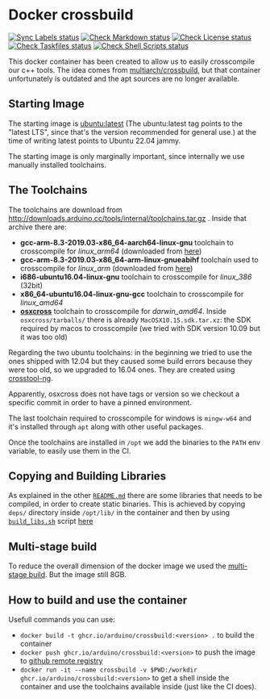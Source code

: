 # Docker crossbuild

[![Sync Labels status](https://github.com/arduino/crossbuild/actions/workflows/sync-labels.yml/badge.svg)](https://github.com/arduino/crossbuild/actions/workflows/sync-labels.yml)
[![Check Markdown status](https://github.com/arduino/crossbuild/actions/workflows/check-markdown-task.yml/badge.svg)](https://github.com/arduino/crossbuild/actions/workflows/check-markdown-task.yml)
[![Check License status](https://github.com/arduino/crossbuild/actions/workflows/check-license.yml/badge.svg)](https://github.com/arduino/crossbuild/actions/workflows/check-license.yml)
[![Check Taskfiles status](https://github.com/arduino/crossbuild/actions/workflows/check-taskfiles.yml/badge.svg)](https://github.com/arduino/crossbuild/actions/workflows/check-taskfiles.yml)
[![Check Shell Scripts status](https://github.com/arduino/crossbuild/actions/workflows/check-shell-task.yml/badge.svg)](https://github.com/arduino/crossbuild/actions/workflows/check-shell-task.yml)

This docker container has been created to allow us to easily crosscompile our c++ tools. The idea comes from [multiarch/crossbuild](https://github.com/multiarch/crossbuild), but that container unfortunately is outdated and the apt sources are no longer available.

## Starting Image
The starting image is [ubuntu:latest](https://hub.docker.com/_/ubuntu) (The ubuntu:latest tag points to the "latest LTS", since that's the version recommended for general use.) at the time of writing latest points to Ubuntu 22.04 jammy.

The starting image is only marginally important, since internally we use manually installed toolchains.

## The Toolchains
The toolchains are download from http://downloads.arduino.cc/tools/internal/toolchains.tar.gz .
Inside that archive there are:
- **gcc-arm-8.3-2019.03-x86_64-aarch64-linux-gnu** toolchain to crosscompile for *linux_arm64* (downloaded from [here](https://developer.arm.com/-/media/Files/downloads/gnu-a/8.3-2019.03/binrel/gcc-arm-8.3-2019.03-x86_64-aarch64-linux-gnu.tar.xz))
- **gcc-arm-8.3-2019.03-x86_64-arm-linux-gnueabihf** toolchain used to crosscompile for *linux_arm* (downloaded from [here](https://developer.arm.com/-/media/Files/downloads/gnu-a/8.3-2019.03/binrel/gcc-arm-8.3-2019.03-x86_64-arm-linux-gnueabihf.tar.xz))
- **i686-ubuntu16.04-linux-gnu** toolchain to crosscompile for *linux_386* (32bit)
- **x86_64-ubuntu16.04-linux-gnu-gcc** toolchain to crosscompile for *linux_amd64*
- [**osxcross**](https://github.com/tpoechtrager/osxcross) toolchain to crosscompile for *darwin_amd64*. Inside `osxcross/tarballs/` there is already `MacOSX10.15.sdk.tar.xz`: the SDK required by macos to crosscompile (we tried with SDK version 10.09 but it was too old)

Regarding the two ubuntu toolchains: in the beginning we tried to use the ones shipped with 12.04 but they caused some build errors because they were too old, so we upgraded to 16.04 ones. They are created using [crosstool-ng](https://github.com/crosstool-ng/crosstool-ng).

Apparently, osxcross does not have tags or version so we checkout a specific commit in order to have a pinned environment.

The last toolchain required to crosscompile for windows is `mingw-w64` and it's installed through `apt` along with other useful packages.

Once the toolchains are installed in `/opt` we add the binaries to the `PATH` env variable, to easily use them in the CI.

## Copying and Building Libraries
As explained in the other [`README.md`](deps/README.md) there are some libraries that needs to be compiled, in order to create static binaries. This is achieved by copying `deps/` directory inside `/opt/lib/` in the container and then by using [`build_libs.sh`](deps/build_libs.sh) script [here](Dockerfile#L53-L59)

## Multi-stage build
To reduce the overall dimension of the docker image we used the  [multi-stage build](https://learnk8s.io/blog/smaller-docker-images). But the image still 8GB.

## How to build and use the container
Usefull commands you can use:
- `docker build -t ghcr.io/arduino/crossbuild:<version> .` to build the container
- `docker push ghcr.io/arduino/crossbuild:<version>` to push the image to [github remote registry](https://docs.github.com/en/packages/guides/container-guides-for-github-packages)
- `docker run -it --name crossbuild -v $PWD:/workdir ghcr.io/arduino/crossbuild:<version>` to get a shell inside the container and use the toolchains available inside (just like the CI does).
